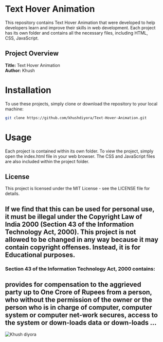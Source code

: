 # Text Hover Animation

This repository contains Text Hover Animation that were developed to help developers learn and improve their skills in web development. Each project has its own folder and contains all the necessary files, including HTML, CSS, JavaScript.


## Project Overview

**Title:** Text Hover Animation <br>
**Author:** Khush


# Installation
To use these projects, simply clone or download the repository to your local machine:
```bash
git clone https://github.com/khushdiyora/Text-Hover-Animation.git
  ```
  
  
# Usage
Each project is contained within its own folder. To view the project, simply open the index.html file in your web browser. The CSS and JavaScript files are also included within the project folder.


## License

This project is licensed under the MIT License - see the LICENSE file for details.

## If we find that this can be used for personal use, it must be illegal under the Copyright Law of India 2000 (Section 43 of the Information Technology Act, 2000). This project is not allowed to be changed in any way because it may contain copyright offenses. Instead, it is for Educational purposes.

### Section 43 of the Information Technology Act, 2000 contains:

## provides for compensation to the aggrieved party up to One Crore of Rupees from a person, who without the permission of the owner or the person who is in charge of computer, computer system or computer net-work secures, access to the system or down-loads data or down-loads ...

![Khush diyora](https://github.com/user-attachments/assets/2cceda39-3a1a-44ff-aa96-556057017ee9)
